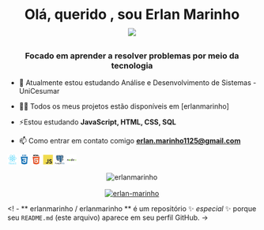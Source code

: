 <h1 align = "center"> Olá, querido , sou  Erlan Marinho <br>
<img src = "https://raw.githubusercontent.com/kaueMarques/kaueMarques/master/hi.gif" width = "3px">
</h1>

<h3 align = "center"> Focado em aprender  a resolver problemas por meio da tecnologia </h1>

- 🔭 Atualmente estou  estudando Análise e Desenvolvimento de Sistemas - UniCesumar

- 👨‍💻 Todos os meus projetos estão disponíveis em [erlanmarinho]

- ⚡Estou estudando **JavaScript, HTML, CSS, SQL**

- 📫 Como entrar em contato comigo **erlan.marinho1125@gmail.com**


<p align = "left">
<img src = "https://raw.githubusercontent.com/devicons/devicon/master/icons/react/react-original-wordmark.svg" alt = "react" width = "20" height = "20" />
<img src = "https://raw.githubusercontent.com/devicons/devicon/master/icons/css3/css3-plain-wordmark.svg" alt = "css3" width = "20" height = "20" />
<img src = "https://raw.githubusercontent.com/devicons/devicon/master/icons/html5/html5-original-wordmark.svg" alt = "html5" width = "20" height = "20" />
<img src = "https://raw.githubusercontent.com/devicons/devicon/master/icons/javascript/javascript-original.svg" alt = "javascript" width = "20" height = "20" />
<img src = "https://raw.githubusercontent.com/devicons/devicon/master/icons/postgresql/postgresql-original-wordmark.svg" alt = "postgresql" width = "20" height = "20" />
<img src = "https://raw.githubusercontent.com/devicons/devicon/master/icons/nodejs/nodejs-original-wordmark.svg" alt = "nodejs" width = "20" height = "20" /> </p> <p align = "center">
<img src = "https://github-readme-stats.vercel.app/api?username=erlanmarinho&show_icons=true" alt = "erlanmarinho" /> 
</p>

<p align = "center">
<a href="https://linkedin.com/in/erlan-marinho-07a08171a2" target="blank"> <img align = "center" src = "https://cdn.jsdelivr.net/npm/simple-icons@3.0 .1 / icons / linkedin.svg "alt =" erlan-marinho "height =" 20 "width =" 20 "/> </a>

</p>

<! -
** erlanmarinho / erlanmarinho ** é um repositório ✨ _especial_ ✨ porque seu `README.md` (este arquivo) aparece em seu perfil GitHub.
->


